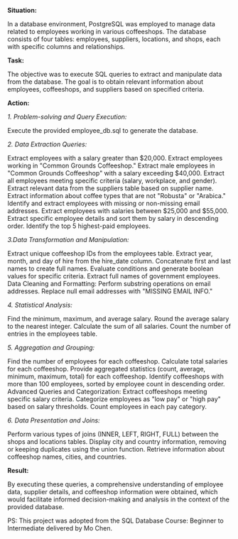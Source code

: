 **Situation:**

In a database environment, PostgreSQL was employed to manage data related to employees working in various coffeeshops. The database consists of four tables: employees, suppliers, locations, and shops, each with specific columns and relationships.

**Task:**

The objective was to execute SQL queries to extract and manipulate data from the database. The goal is to obtain relevant information about employees, coffeeshops, and suppliers based on specified criteria.

**Action:**

*1. Problem-solving and Query Execution:*

Execute the provided employee_db.sql to generate the database.

*2. Data Extraction Queries:*

Extract employees with a salary greater than $20,000.
Extract employees working in "Common Grounds Coffeeshop."
Extract male employees in "Common Grounds Coffeeshop" with a salary exceeding $40,000.
Extract all employees meeting specific criteria (salary, workplace, and gender).
Extract relevant data from the suppliers table based on supplier name.
Extract information about coffee types that are not "Robusta" or "Arabica."
Identify and extract employees with missing or non-missing email addresses.
Extract employees with salaries between $25,000 and $55,000.
Extract specific employee details and sort them by salary in descending order.
Identify the top 5 highest-paid employees.

*3.Data Transformation and Manipulation:*

Extract unique coffeeshop IDs from the employees table.
Extract year, month, and day of hire from the hire_date column.
Concatenate first and last names to create full names.
Evaluate conditions and generate boolean values for specific criteria.
Extract full names of government employees.
Data Cleaning and Formatting:
Perform substring operations on email addresses.
Replace null email addresses with "MISSING EMAIL INFO."

*4. Statistical Analysis:*

Find the minimum, maximum, and average salary.
Round the average salary to the nearest integer.
Calculate the sum of all salaries.
Count the number of entries in the employees table.

*5. Aggregation and Grouping:*

Find the number of employees for each coffeeshop.
Calculate total salaries for each coffeeshop.
Provide aggregated statistics (count, average, minimum, maximum, total) for each coffeeshop.
Identify coffeeshops with more than 100 employees, sorted by employee count in descending order.
Advanced Queries and Categorization:
Extract coffeeshops meeting specific salary criteria.
Categorize employees as "low pay" or "high pay" based on salary thresholds.
Count employees in each pay category.

*6. Data Presentation and Joins:*

Perform various types of joins (INNER, LEFT, RIGHT, FULL) between the shops and locations tables.
Display city and country information, removing or keeping duplicates using the union function.
Retrieve information about coffeeshop names, cities, and countries.

**Result:**

By executing these queries, a comprehensive understanding of employee data, supplier details, and coffeeshop information were obtained, which would facilitate informed decision-making and analysis in the context of the provided database.

PS: This project was adopted from the SQL Database Course: Beginner to Intermediate delivered by Mo Chen.
